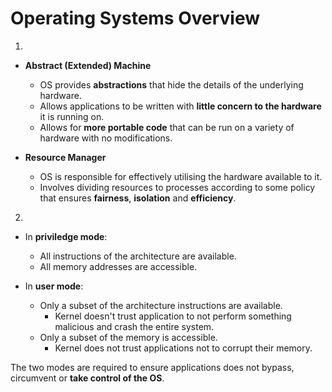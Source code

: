 # Operating Systems Overview
1.
- **Abstract (Extended) Machine**
    - OS provides **abstractions** that hide the details of the underlying hardware.
    - Allows applications to be written with **little concern to the hardware** it is running on. 
    - Allows for **more portable code** that can be run on a variety of hardware with no modifications.

- **Resource Manager**
    - OS is responsible for effectively utilising the hardware available to it.
    - Involves dividing resources to processes according to some policy that ensures **fairness**, **isolation** and **efficiency**.

2. 
- In **priviledge mode**:
    - All instructions of the architecture are available.
    - All memory addresses are accessible.

- In **user mode**:
    - Only a subset of the architecture instructions are available.
        - Kernel doesn't trust application to not perform something malicious and crash the entire system.
    - Only a subset of the memory is accessible.
        - Kernel does not trust applications not to corrupt their memory.

The two modes are required to ensure applications does not bypass, circumvent or **take control of the OS**.